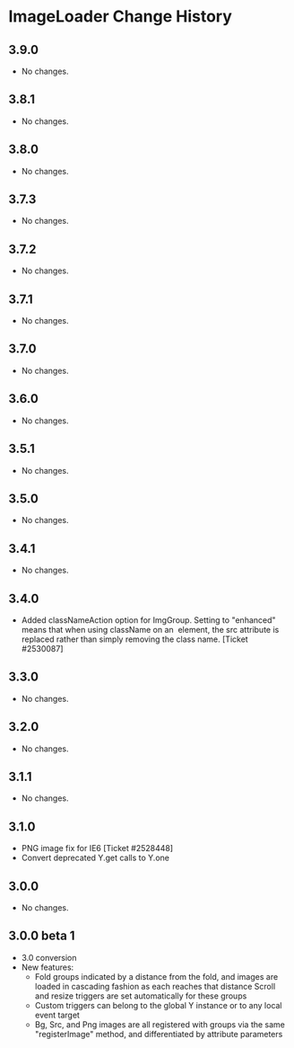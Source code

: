 ImageLoader Change History
==========================

3.9.0
-----

* No changes.

3.8.1
-----

* No changes.

3.8.0
-----

  * No changes.

3.7.3
-----

* No changes.

3.7.2
-----

* No changes.

3.7.1
-----

* No changes.

3.7.0
-----

* No changes.

3.6.0
-----

* No changes.

3.5.1
-----
  * No changes.

3.5.0
-----
  * No changes.

3.4.1
-----
  * No changes.

3.4.0
-----
  * Added classNameAction option for ImgGroup. Setting to "enhanced" means that
   when using className on an <img> element, the src attribute is replaced
   rather than simply removing the class name. [Ticket #2530087]

3.3.0
-----
  * No changes.

3.2.0
-----
  * No changes.

3.1.1
-----
  * No changes.

3.1.0
-----
  * PNG image fix for IE6 [Ticket #2528448]
  * Convert deprecated Y.get calls to Y.one

3.0.0
-----
  * No changes.

3.0.0 beta 1
------------
  * 3.0 conversion
  * New features:
    * Fold groups indicated by a distance from the fold, and images are
      loaded in cascading fashion as each reaches that distance
      Scroll and resize triggers are set automatically for these groups
    * Custom triggers can belong to the global Y instance or to any local event
      target
    * Bg, Src, and Png images are all registered with groups via the same
      "registerImage" method, and differentiated by attribute parameters

